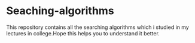 # Seaching-algorithms
This repository contains all the searching algorithms which i studied in my lectures in college.Hope this helps you to understand it better.
